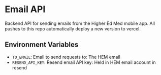 # Email API

Backend API for sending emails from the Higher Ed Med mobile app.
All pushes to this repo automatically deploy a new version to vercel.

## Environment Variables

- `TO_EMAIL`: Email to send requests to: The HEM email
- `RESEND_API_KEY`: Resend email API key: Held in HEM email account in resend